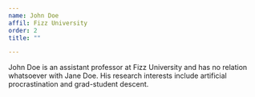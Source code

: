 ```yaml
---
name: John Doe
affil: Fizz University
order: 2
title: ""

---
```


John Doe is an assistant professor at Fizz University and has no relation whatsoever with Jane Doe. His research interests include artificial procrastination and grad-student descent.

